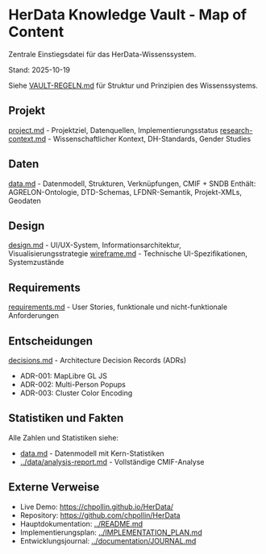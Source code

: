 # HerData Knowledge Vault - Map of Content

Zentrale Einstiegsdatei für das HerData-Wissenssystem.

Stand: 2025-10-19

Siehe [VAULT-REGELN.md](VAULT-REGELN.md) für Struktur und Prinzipien des Wissenssystems.

## Projekt

[project.md](project.md) - Projektziel, Datenquellen, Implementierungsstatus
[research-context.md](research-context.md) - Wissenschaftlicher Kontext, DH-Standards, Gender Studies

## Daten

[data.md](data.md) - Datenmodell, Strukturen, Verknüpfungen, CMIF + SNDB
Enthält: AGRELON-Ontologie, DTD-Schemas, LFDNR-Semantik, Projekt-XMLs, Geodaten

## Design

[design.md](design.md) - UI/UX-System, Informationsarchitektur, Visualisierungsstrategie
[wireframe.md](wireframe.md) - Technische UI-Spezifikationen, Systemzustände

## Requirements

[requirements.md](requirements.md) - User Stories, funktionale und nicht-funktionale Anforderungen

## Entscheidungen

[decisions.md](decisions.md) - Architecture Decision Records (ADRs)
- ADR-001: MapLibre GL JS
- ADR-002: Multi-Person Popups
- ADR-003: Cluster Color Encoding

## Statistiken und Fakten

Alle Zahlen und Statistiken siehe:
- [data.md](data.md) - Datenmodell mit Kern-Statistiken
- [../data/analysis-report.md](../data/analysis-report.md) - Vollständige CMIF-Analyse

## Externe Verweise

- Live Demo: https://chpollin.github.io/HerData/
- Repository: https://github.com/chpollin/HerData
- Hauptdokumentation: [../README.md](../README.md)
- Implementierungsplan: [../IMPLEMENTATION_PLAN.md](../IMPLEMENTATION_PLAN.md)
- Entwicklungsjournal: [../documentation/JOURNAL.md](../documentation/JOURNAL.md)
